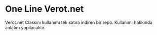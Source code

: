 # One Line Verot.net
Verot.net Classını kullanımı tek satıra indiren bir repo.
Kullanımı hakkında anlatım yapılacaktır.
